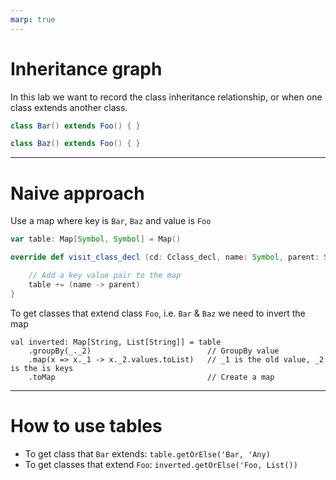 ```yaml
---
marp: true
---
```


# Inheritance graph


In this lab we want to record the class inheritance relationship, or when one class extends another class.

```scala
class Bar() extends Foo() { }

class Baz() extends Foo() { }
```

---

# Naive approach

Use a map where key is `Bar`, `Baz` and value is `Foo`

```scala
var table: Map[Symbol, Symbol] = Map()

override def visit_class_decl (cd: Cclass_decl, name: Symbol, parent: Symbol, features: Features, filename: Symbol) {

    // Add a key value pair to the map
    table += (name -> parent)
}
```

To get classes that extend class `Foo`, i.e. `Bar` & `Baz` we need to invert the map

```
val inverted: Map[String, List[String]] = table
    .groupBy(_._2)                          // GroupBy value
    .map(x => x._1 -> x._2.values.toList)   // _1 is the old value, _2 is the is keys
    .toMap                                  // Create a map 
```

--- 

# How to use tables

- To get class that `Bar` extends: `table.getOrElse('Bar, 'Any)`
- To get classes that extend `Foo`: `inverted.getOrElse('Foo, List())`


